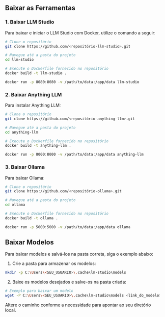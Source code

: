 

## Baixar as Ferramentas

### 1. Baixar LLM Studio

Para baixar e iniciar o LLM Studio com Docker, utilize o comando a seguir:

```bash
# Clone o repositório
git clone https://github.com/<repositório-llm-studio>.git

# Navegue até a pasta do projeto
cd llm-studio

# Execute o Dockerfile fornecido no repositório
docker build -t llm-studio .

docker run -p 8080:8080 -v /path/to/data:/app/data llm-studio
```

### 2. Baixar Anything LLM

Para instalar Anything LLM:

```bash
# Clone o repositório
git clone https://github.com/<repositório-anything-llm>.git

# Navegue até a pasta do projeto
cd anything-llm

# Execute o Dockerfile fornecido no repositório
docker build -t anything-llm .

docker run -p 8000:8000 -v /path/to/data:/app/data anything-llm
```

### 3. Baixar Ollama

Para baixar Ollama:

```bash
# Clone o repositório
git clone https://github.com/<repositório-ollama>.git

# Navegue até a pasta do projeto
cd ollama

# Execute o Dockerfile fornecido no repositório
docker build -t ollama .

docker run -p 5000:5000 -v /path/to/data:/app/data ollama
```

## Baixar Modelos

Para baixar modelos e salvá-los na pasta correta, siga o exemplo abaixo:

1. Crie a pasta para armazenar os modelos:

```bash
mkdir -p C:\Users\<SEU_USUARIO>\.cache\lm-studio\models
```

2. Baixe os modelos desejados e salve-os na pasta criada:

```bash
# Exemplo para baixar um modelo
wget -P C:\Users\<SEU_USUARIO>\.cache\lm-studio\models <link_do_modelo>
```

Altere o caminho conforme a necessidade para apontar ao seu diretório local.

